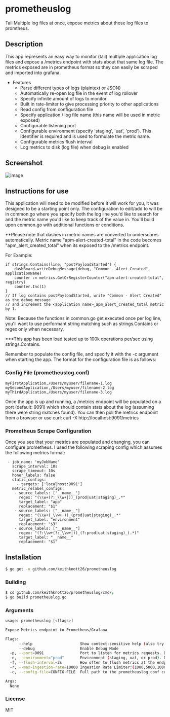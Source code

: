# prometheuslog
Tail Multiple log files at once, expose metrics about those log files to promtheus.

## Description
This app represents an easy way to monitor (tail) multiple application log files and expose a /metrics endpoint with stats about that same log file. The metrics exposed are in prometheus format so they can easily be scraped and imported into grafana.

* Features
  * Parse different types of logs (plaintext or JSON)
  * Automatically re-open log file in the event of log rollover
  * Specify infinite amount of logs to monitor
  * Built in rate-limiter to give processing priority to other applications
  * Read config from configuration file
  * Specify application / log file name (this name will be used in metric exposed)
  * Configurable listening port
  * Configurable environment (specify 'staging', 'uat', 'prod'). This identifier is required and is used to formulate the metric name.
  * Configurable metrics flush interval
  * Log metrics to disk (log file) when debug is enabled

## Screenshot
![image](https://user-images.githubusercontent.com/16966683/71568450-37480700-2a7c-11ea-9743-7ec521e194cb.png)

## Instructions for use
This application will need to be modified before it will work for you, it was designed to be a starting point only. The configuration to edit/add to will be in common.go where you specify both the log line you'd like to search for and the metric name you'd like to keep track of the value in. You'll build upon common.go with additional functions or conditions.

**Please note that dashes in metric names are converted to underscores automatically. Metric name "apm-alert-created-total" in the code becomes "apm_alert_created_total" when its exposed to the /metrics endpoint.

For Example:
```
if strings.Contains(line, "postPayloadStarted") {
    dashBoard.writeDebugMessage(debug, "Common - Alert Created", applicationName)
    counter := metrics.GetOrRegisterCounter("apm-alert-created-total", registry)
    counter.Inc(1)
}
// If log contains postPayloadStarted, write "Common - Alert Created" as the debug message
// and increment the <application name>_apm_alert_created_total metric by 1.
```

Note: Because the functions in common.go get executed once per log line, you'll want to use performant string matching such as strings.Contains or regex only when necessary.

***This app has been load tested up to 100k operations per/sec using strings.Contains.

Remember to populate the config file, and specify it with the -c argument when starting the app. The format for the configuration file is as follows:

### Config File (prometheuslog.conf)
```
myFirstApplication,/Users/myuser/filename-1.log
mySecondApplication,/Users/myuser/filename-2.log
myThirdApplication,/Users/myuser/filename-3.log
```

Once the app is up and running, a /metrics endpoint will be populated on a port (default: 9091) which should contain stats about the log (assuming there were string matches found). You can then poll the metrics endpoint from a browser or use curl: curl -X http://localhost:9091/metrics

### Prometheus Scrape Configuration
Once you see that your metrics are populated and changing, you can configure prometheus.  I used the following scraping config which assumes the following metrics format:   <applicationname>_<environment>_<metricname>

```
 - job_name: 'myJobName'
   scrape_interval: 10s
   scrape_timeout: 10s
   honor_labels: false
   static_configs:
     - targets: ['localhost:9091']
   metric_relabel_configs:
    - source_labels: ['__name__']
      regex: "(\\w+(?:_\\w+|))_(prod|uat|staging)_.*"
      target_label: "app"
      replacement: "$1"
    - source_labels: ["__name__"]
      regex: "(\\w+(_\\w+|))_(prod|uat|staging)_.*"
      target_label: "environment"
      replacement: "$3"
    - source_labels: ["__name__"]
      regex: "(?:\\w+(?:_\\w+|))_(?:prod|uat|staging)_(.*)"
      target_label: "__name__"
      replacement: "$1"
```

## Installation
```bash
$ go get -u github.com/keithknott26/prometheuslog
```
### Building
```bash
$ cd github.com/keithknott26/prometheuslog/cmd/;
$ go build prometheuslog.go
```
### Arguments
```bash
usage: prometheuslog [<flags>]

Expose Metrics endpoint to Prometheus/Grafana

Flags:
      --help                     Show context-sensitive help (also try --help-long and --help-man).
      --debug                    Enable Debug Mode
  -p, --port=9091                Port to listen for metrics requests. Default: 9091
  -e, --environment="prod"       Environment (staging, uat, or prod). Default: prod
  -f, --flush-interval=2s        How often to flush metrics at the endpoint: (1s,5s,15s,1h,etc) (default: 2s) ...)
  -r, --max-ingestion-rate=10000 Ingestion Rate Limiter:(1000,5000,10000,etc) in log lines read per/sec (default: 10000) ...)
  -c, --config-file=CONFIG-FILE  Full path to the prometheuslog.conf config file.

Args:
  None
```

### License
MIT